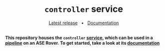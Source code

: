 <h1 align="center"><code>controller</code> service</h1>
<div align="center">
  <a href="https://github.com/VU-ASE/controller/releases/latest">Latest release</a>
  <span>&nbsp;&nbsp;•&nbsp;&nbsp;</span>
  <a href="https://ase.vu.nl/docs/category/controller">Documentation</a>
  <br />
</div>
<br/>

**This repository houses the `controller` [service](https://ase.vu.nl/docs/framework/glossary/service), which can be used in a [pipeline](https://ase.vu.nl/docs/framework/glossary/pipeline) on an ASE Rover. To get started, take a look at its [documentation](https://ase.vu.nl/docs/category/controller)**


